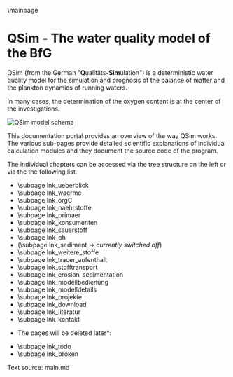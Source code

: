 \mainpage 

<h1>QSim - The water quality model of the BfG</h1>

QSim (from the German "<strong>Q</strong>ualitäts-<strong>Sim</strong>ulation")
is a deterministic water quality model for the simulation and prognosis
of the balance of matter and the plankton dynamics of running waters.

In many cases, the determination of the oxygen content is at the center of the
investigations.

![QSim model schema](qsim_processes.png "")

This documentation portal provides an overview of the way QSim works.
The various sub-pages provide detailed scientific explanations of 
individual calculation modules and they document the source code of the program.

The individual chapters can be accessed via the tree structure on the left or 
via the the following list.
- \subpage lnk_ueberblick
- \subpage lnk_waerme 
- \subpage lnk_orgC
- \subpage lnk_naehrstoffe
- \subpage lnk_primaer
- \subpage lnk_konsumenten
- \subpage lnk_sauerstoff
- \subpage lnk_ph
- (\subpage lnk_sediment -> _currently switched off_)
- \subpage lnk_weitere_stoffe
- \subpage lnk_tracer_aufenthalt
- \subpage lnk_stofftransport
- \subpage lnk_erosion_sedimentation
- \subpage lnk_modellbedienung
- \subpage lnk_modelldetails
- \subpage lnk_projekte
- \subpage lnk_download
- \subpage lnk_literatur
- \subpage lnk_kontakt

* The pages will be deleted later*:
- \subpage lnk_todo
- \subpage lnk_broken


Text source: main.md


<!-- aus Datei readme.md -->
